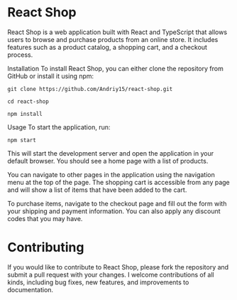 # React Shop
React Shop is a web application built with React and TypeScript that allows users to browse and purchase products from an online store. It includes features such as a product catalog, a shopping cart, and a checkout process.

Installation
To install React Shop, you can either clone the repository from GitHub or install it using npm:


`git clone https://github.com/Andriy15/react-shop.git`

`cd react-shop`

`npm install`


Usage
To start the application, run:

`npm start`

This will start the development server and open the application in your default browser. You should see a home page with a list of products.

You can navigate to other pages in the application using the navigation menu at the top of the page. The shopping cart is accessible from any page and will show a list of items that have been added to the cart.

To purchase items, navigate to the checkout page and fill out the form with your shipping and payment information. You can also apply any discount codes that you may have.

# Contributing
If you would like to contribute to React Shop, please fork the repository and submit a pull request with your changes. I welcome contributions of all kinds, including bug fixes, new features, and improvements to documentation.
